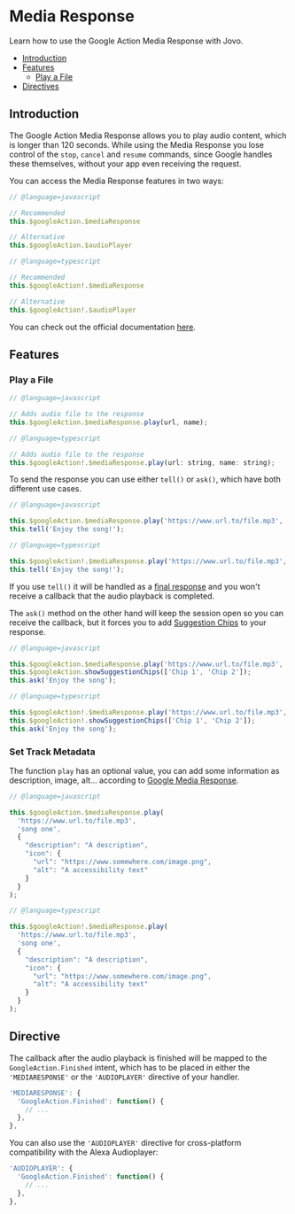 # Media Response

Learn how to use the Google Action Media Response with Jovo.

* [Introduction](#introduction)
* [Features](#features)
  * [Play a File](#play-a-file)
* [Directives](#directive)


## Introduction

The Google Action Media Response allows you to play audio content, which is longer than 120 seconds. While using the Media Response you lose control of the `stop`, `cancel` and `resume` commands, since Google handles these themselves, without your app even receiving the request.

You can access the Media Response features in two ways:

```js
// @language=javascript

// Recommended
this.$googleAction.$mediaResponse

// Alternative
this.$googleAction.$audioPlayer

// @language=typescript

// Recommended
this.$googleAction!.$mediaResponse

// Alternative
this.$googleAction!.$audioPlayer
```


You can check out the official documentation [here](https://developers.google.com/actions/assistant/responses#media_responses).

## Features

### Play a File

```javascript
// @language=javascript

// Adds audio file to the response
this.$googleAction.$mediaResponse.play(url, name);

// @language=typescript

// Adds audio file to the response
this.$googleAction!.$mediaResponse.play(url: string, name: string);
```

To send the response you can use either `tell()` or `ask()`, which have both different use cases. 

```javascript
// @language=javascript

this.$googleAction.$mediaResponse.play('https://www.url.to/file.mp3', 'song one');
this.tell('Enjoy the song!');

// @language=typescript

this.$googleAction!.$mediaResponse.play('https://www.url.to/file.mp3', 'song one');
this.tell('Enjoy the song!');
```

If you use `tell()` it will be handled as a [final response](https://developers.google.com/actions/reference/rest/Shared.Types/AppResponse#finalresponse) and you won't receive a callback that the audio playback is completed. 

The `ask()` method on the other hand will keep the session open so you can receive the callback, but it forces you to add [Suggestion Chips](./visual.md#suggestion-chips './visual#suggestion-chips') to your response.


```javascript
// @language=javascript

this.$googleAction.$mediaResponse.play('https://www.url.to/file.mp3', 'song one');
this.$googleAction.showSuggestionChips(['Chip 1', 'Chip 2']);
this.ask('Enjoy the song');

// @language=typescript

this.$googleAction!.$mediaResponse.play('https://www.url.to/file.mp3', 'song one');
this.$googleAction!.showSuggestionChips(['Chip 1', 'Chip 2']);
this.ask('Enjoy the song');
```

### Set Track Metadata

The function `play` has an optional value, you can add some information as description, image, alt... according to [Google Media Response](https://developers.google.com/actions/assistant/responses#media_responses).

```javascript
// @language=javascript

this.$googleAction.$mediaResponse.play(
  'https://www.url.to/file.mp3', 
  'song one', 
  {
    "description": "A description",
    "icon": {
      "url": "https://www.somewhere.com/image.png", 
      "alt": "A accessibility text"
    }
  }
);

// @language=typescript

this.$googleAction!.$mediaResponse.play(
  'https://www.url.to/file.mp3', 
  'song one', 
  {
    "description": "A description",
    "icon": {
      "url": "https://www.somewhere.com/image.png", 
      "alt": "A accessibility text"
    }
  }
);
```


## Directive

The callback after the audio playback is finished will be mapped to the `GoogleAction.Finished` intent, which has to be placed in either the `'MEDIARESPONSE'` or the `'AUDIOPLAYER'` directive of your handler.

```javascript
'MEDIARESPONSE': {
  'GoogleAction.Finished': function() { 
    // ...
  },
},
```

You can also use the `'AUDIOPLAYER'` directive for cross-platform compatibility with the Alexa Audioplayer:

```javascript
'AUDIOPLAYER': {
  'GoogleAction.Finished': function() { 
    // ...
  },
},
```

<!--[metadata]: {"description": "Learn how to use the Google Action Media Response with Jovo.",
		            "route": "google-assistant/media-response"}-->
